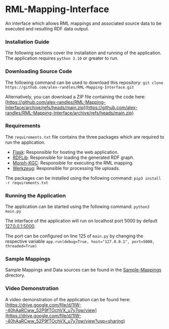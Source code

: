 # RML-Mapping-Interface
An interface which allows RML mappings and associated source data to be executed and resulting RDF data output.

### Installation Guide
The following sections cover the installation and running of the application. The application requires `python 3.10` or greater to run.
### Downloading Source Code 
The following command can be used to download this repository: `git clone https://github.com/alex-randles/RML-Mapping-Interface.git`

Alternatively, you can download a ZIP file containing the code here: [https://github.com/alex-randles/RML-Mapping-Interface/archive/refs/heads/main.zip](https://github.com/alex-randles/RML-Mapping-Interface/archive/refs/heads/main.zip)
### Requirements 
The `requirements.txt` file contains the three packages which are required to run the application. 
* [Flask](https://pythonbasics.org/what-is-flask-python/): Responsible for hosting the web application. 
* [RDFLib](https://rdflib.readthedocs.io/en/stable/): Responsible for loading the generated RDF graph. 
* [Morph-KGC](https://github.com/morph-kgc/morph-kgc): Responsible for executing the RML mapping. 
* [Werkzeug](https://werkzeug.palletsprojects.com/en/3.0.x/): Responsible for processing file uploads. 

The packages can be installed using the following command: `pip3 install -r requirements.txt` 
### Running the Application
The application can be started using the following command: `python3 main.py`

The interface of the application will run on localhost port 5000 by default [127.0.0.1:5000](http://127.0.0.1:5000).

The port can be configured on line 125 of `main.py` by changing the respective variable `app.run(debug=True, host="127.0.0.1", port=5000, threaded=True)`

### Sample Mappings 
Sample Mappings and Data sources can be found in the  [Sample-Mappings](./Sample-Mappings) directory. 

### Video Demonstration
A video demonstration of the application can be found here: [https://drive.google.com/file/d/1IW--40hAaRCww_52P9fTOchVX_u7y7ow/view](https://drive.google.com/file/d/1IW--40hAaRCww_52P9fTOchVX_u7y7ow/view?usp=sharing)
